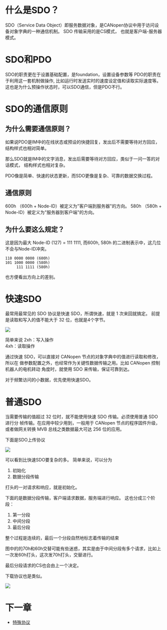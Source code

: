 # 什么是SDO？

SDO（Service Data Object）即服务数据对象，是CANopen协议中用于访问设备对象字典的一种通信机制。
SDO 传输采用的是CS模式， 也就是客户端-服务器模式。

# SDO和PDO

SDO的职责更在于设置基础配置，是foundation，设置设备参数等
PDO的职责在于利用这一套机制做操作, 比如运行时发送实时的速度设定值和读取实际速度等。
这也是为什么预操作状态时，可以SDO通信，但是PDO不行。

# SDO的通信原则

## 为什么需要通信原则？

如果说PDO是IM中的在线状态或预设的快捷回复，发出后不需要等待对方回应，结构样式也相对简单。

那么SDO就是IM中的文字消息，发出后需要等待对方回应，类似于一问一答的对话模式， 结构样式也相对复杂。

PDO像是简单、快速的状态更新，而SDO更像是复杂、可靠的数据交换过程。

## 通信原则

600h （600h + Node-ID）被定义为"客户端到服务器"的方向。
580h （580h + Node-ID）被定义为"服务器到客户端"的方向。

## 为什么要这么规定？

这是因为最大 Node-ID (127) = 111 1111, 而600h, 580h 的二进制表示中，这几位不会与Node-ID冲突。

```
110 0000 0000 (600h)
101 1000 0000 (580h)
     111 1111 (580h)
```

也方便看出方向上的差别。

# 快速SDO

最常用最常见的 SDO 协议是快速 SDO，所谓快速，就是 1 次来回就搞定。
前提是读取和写入的值不能大于 32 位，也就是4个字节。

![](../attachments/Pasted%20image%2020241016104903.png)

简单来说
2xh：写入操作       
4xh：读取操作

通过快速 SDO，可以直接对 CANopen 节点的对象字典中的值进行读取和修改，所以在
做参数配置之外，也经常作为关键性数据传输之用。比如 CANopen 控制机器人的电机转动
角度时，就使用 SDO 来传输，保证可靠到达。

对于频繁访问的小数据，优先使用快速SDO。

# 普通SDO

当需要传输的值超过 32 位时，就不能使用快速 SDO 传输。必须使用普通 SDO 进行分
帧传输。在应用中较少用到，一般用于 CANopen 节点的程序固件升级，或者做网关转换
MVB 总线之类数据最大可达 256 位的应用。

下面是SDO上传协议

![](../attachments/Pasted%20image%2020241016110342.png)

可以看到比快速SDO要复杂的多。
简单来说，可以分为

1. 初始化
2. 数据分段传输

打头的一对请求和响应，就是初始化。

下面的是数据分段传输，客户端请求数据，服务端进行响应。
这也分成三个阶段：
1. 第一分段
2. 中间分段
3. 最后分段

整个过程是连续的，最后一个分段自然地标志着传输的结束

图中的的70h和60h交替可能有些迷惑，其实是由于中间分段有多个请求，比如上一次发60h打头，这次发70h打头，交替进行。

最后分段请求的CS也会由上一个决定。

下载协议也是类似。

![](../attachments/Pasted%20image%2020241016134514.png)
	
# 下一章

- [特殊协议](特殊协议.md)